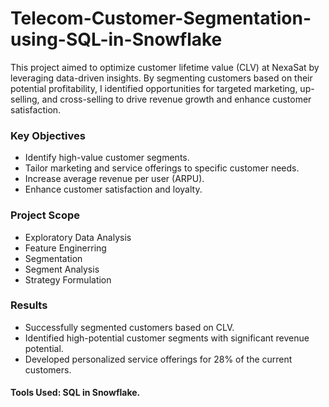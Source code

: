 # Telecom-Customer-Segmentation-using-SQL-in-Snowflake
This project aimed to optimize customer lifetime value (CLV) at NexaSat by leveraging data-driven insights. By segmenting customers based on their potential profitability, I identified opportunities for targeted marketing, up-selling, and cross-selling to drive revenue growth and enhance customer satisfaction.

### Key Objectives
- Identify high-value customer segments.
- Tailor marketing and service offerings to specific customer needs.
- Increase average revenue per user (ARPU).
- Enhance customer satisfaction and loyalty.

### Project Scope
- Exploratory Data Analysis
- Feature Enginerring
- Segmentation
- Segment Analysis
- Strategy Formulation

### Results
- Successfully segmented customers based on CLV.
- Identified high-potential customer segments with significant revenue potential.
- Developed personalized service offerings for 28% of the current customers.

#### Tools Used: SQL in Snowflake.

